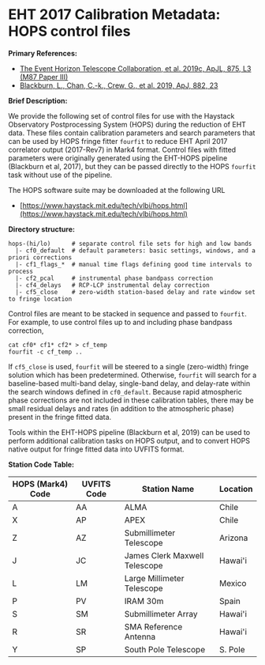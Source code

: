 # EHT 2017 Calibration Metadata: HOPS control files

**Primary References:**
- [The Event Horizon Telescope Collaboration, et al. 2019c, ApJL, 875, L3 (M87 Paper III)](https://doi.org/10.3847/2041-8213/ab0c57)
- [Blackburn, L., Chan, C.-k., Crew, G., et al. 2019, ApJ, 882, 23](https://ui.adsabs.harvard.edu/abs/2019ApJ...882...23B/abstract)

**Brief Description:**

We provide the following set of control files for use with the Haystack
Observatory Postprocessing System (HOPS) during the reduction of EHT data.
These files contain calibration parameters and search parameters that can be
used by HOPS fringe fitter ``fourfit`` to reduce EHT April 2017 correlator
output (2017-Rev7) in Mark4 format. Control files with fitted parameters were
originally generated using the EHT-HOPS pipeline (Blackburn et al, 2017), but
they can be passed directly to the HOPS ``fourfit`` task without use of the
pipeline.

The HOPS software suite may be downloaded at the following URL
 - [https://www.haystack.mit.edu/tech/vlbi/hops.html](https://www.haystack.mit.edu/tech/vlbi/hops.html)

**Directory structure:**

```
hops-(hi/lo)      # separate control file sets for high and low bands
  |- cf0_default  # default parameters: basic settings, windows, and a priori corrections
  |- cf1_flags_*  # manual time flags defining good time intervals to process
  |- cf2_pcal     # instrumental phase bandpass correction
  |- cf4_delays   # RCP-LCP instrumental delay correction
  |- cf5_close    # zero-width station-based delay and rate window set to fringe location
```

Control files are meant to be stacked in sequence and passed to ``fourfit``.
For example, to use control files up to and including phase bandpass
correction,
```
cat cf0* cf1* cf2* > cf_temp
fourfit -c cf_temp ..
```
If ``cf5_close`` is used, ``fourfit`` will be steered to a single (zero-width)
fringe solution which has been predetermined. Otherwise, ``fourfit`` will
search for a baseline-based multi-band delay, single-band delay, and delay-rate
within the search windows defined in ``cf0_default``.  Because rapid
atmospheric phase corrections are not included in these calibration tables,
there may be small residual delays and rates (in addition to the atmospheric
phase) present in the fringe fitted data.

Tools within the EHT-HOPS pipeline (Blackburn et al, 2019) can be used to
perform additional calibration tasks on HOPS output, and to convert HOPS native
output for fringe fitted data into UVFITS format.

**Station Code Table:**

| HOPS (Mark4) Code | UVFITS Code | Station Name                  | Location |
| ------------------| ----------- | ----------------------------- | -------- |
| A                 | AA          | ALMA                          | Chile    |
| X                 | AP          | APEX                          | Chile    |
| Z                 | AZ          | Submillimeter Telescope       | Arizona  |
| J                 | JC          | James Clerk Maxwell Telescope | Hawai'i  |
| L                 | LM          | Large Millimeter Telescope    | Mexico   |
| P                 | PV          | IRAM 30m                      | Spain    |
| S                 | SM          | Submillimeter Array           | Hawai'i  |
| R                 | SR          | SMA Reference Antenna         | Hawai'i  |
| Y                 | SP          | South Pole Telescope          | S. Pole  |

